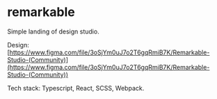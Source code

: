 # remarkable

Simple landing of design studio.

Design: [https://www.figma.com/file/3oSjYm0uJ7o2T6gqRmiB7K/Remarkable-Studio-(Community)](https://www.figma.com/file/3oSjYm0uJ7o2T6gqRmiB7K/Remarkable-Studio-(Community))

Tech stack: Typescript, React, SCSS, Webpack.
